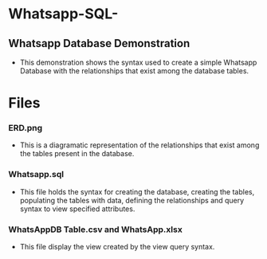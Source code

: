 # Whatsapp-SQL-
## Whatsapp Database Demonstration
* This demonstration shows the syntax used to create a simple Whatsapp Database with the relationships that exist among the database tables.
# Files
### ERD.png
* This is a diagramatic representation of the relationships that exist among the tables present in the database.

### Whatsapp.sql
* This file holds the syntax for creating the database, creating the tables, populating the tables with data, defining the relationships and query syntax to view specified attributes.

### WhatsAppDB Table.csv and WhatsApp.xlsx 
* This file display the view created by the view query syntax.

